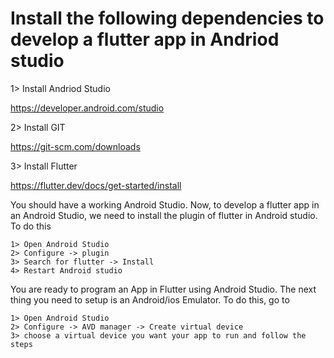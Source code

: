 Install the following dependencies to develop a flutter app in Andriod studio
=========
1> Install Andriod Studio

https://developer.android.com/studio

2> Install GIT

https://git-scm.com/downloads

3> Install Flutter

https://flutter.dev/docs/get-started/install

You should have a working Android Studio. Now, to develop a flutter app in an Android Studio, we need to install the plugin of flutter in Android studio. To do this
```
1> Open Android Studio
2> Configure -> plugin
3> Search for flutter -> Install 
4> Restart Android studio

```
You are ready to program an App in Flutter using Android Studio. The next thing you need to setup is an Android/ios Emulator.
To do this, go to

```
1> Open Android Studio
2> Configure -> AVD manager -> Create virtual device
3> choose a virtual device you want your app to run and follow the steps
```
